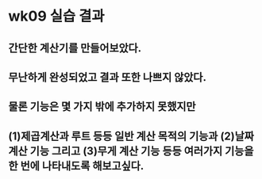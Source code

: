 # wk09 실습 결과

## 간단한 계산기를 만들어보았다.<br>
## 무난하게 완성되었고 결과 또한 나쁘지 않았다.<br>
## 물론 기능은 몇 가지 밖에 추가하지 못했지만<br>
## (1)제곱계산과 루트 등등 일반 계산 목적의 기능과 (2)날짜 계산 기능 그리고 (3)무게 계산 기능 등등 여러가지 기능을 한 번에 나타내도록 해보고싶다.
